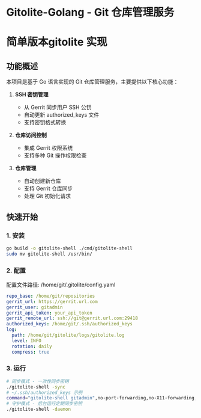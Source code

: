 # Gitolite-Golang - Git 仓库管理服务
# 简单版本gitolite 实现

## 功能概述

本项目是基于 Go 语言实现的 Git 仓库管理服务，主要提供以下核心功能：

1. **SSH 密钥管理**
   - 从 Gerrit 同步用户 SSH 公钥
   - 自动更新 authorized_keys 文件
   - 支持密钥格式转换

2. **仓库访问控制**
   - 集成 Gerrit 权限系统
   - 支持多种 Git 操作权限检查

3. **仓库管理**
   - 自动创建新仓库
   - 支持 Gerrit 仓库同步
   - 处理 Git 初始化请求

## 快速开始

### 1. 安装

```bash
go build -o gitolite-shell ./cmd/gitolite-shell
sudo mv gitolite-shell /usr/bin/
```
### 2. 配置

配置文件路径: /home/git/.gitolite/config.yaml
```yaml
repo_base: /home/git/repositories
gerrit_url: https://gerrit.url.com
gerrit_user: gitadmin
gerrit_api_token: your_api_token
gerrit_remote_url: ssh://git@gerrit.url.com:29418
authorized_keys: /home/git/.ssh/authorized_keys
log:
  path: /home/git/gitolite/logs/gitolite.log
  level: INFO
  rotation: daily
  compress: true
```

### 3. 运行
```bash
# 同步模式 - 一次性同步密钥
./gitolite-shell -sync
# ~/.ssh/authorized_keys 示例
command="gitolite-shell gitadmin",no-port-forwarding,no-X11-forwarding,no-agent-forwarding,no-pty "gerrit publickey"
# 守护模式 - 后台运行定期同步密钥
./gitolite-shell -daemon
```